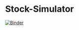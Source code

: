 # Stock-Simulator

[![Binder](https://mybinder.org/badge_logo.svg)](https://mybinder.org/v2/gh/dvvp/Stock-Simulator/HEAD?urlpath=voila%2Frender%2FStock%2520Simulator.ipynb)